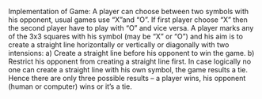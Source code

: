 Implementation of Game:
A player can choose between two symbols with his opponent, usual games
use “X”and “O”. If first player choose “X” then the second player have to
play with “O” and vice versa.
A player marks any of the 3x3 squares with his symbol (may be “X” or “O”)
and his aim is to create a straight line horizontally or vertically or diagonally
with two intensions:
a) Create a straight line before his opponent to win the game.
b) Restrict his opponent from creating a straight line first.
In case logically no one can create a straight line with his own symbol, the
game results a tie.
Hence there are only three possible results – a player wins, his opponent
(human or computer) wins or it’s a tie. 

